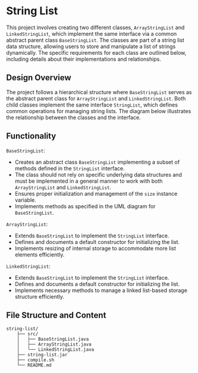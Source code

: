 # String List
This project involves creating two different classes, `ArrayStringList` and `LinkedStringList`, which implement the same interface via a common abstract parent class `BaseStringList`. The classes are part of a string list data structure, allowing users to store and manipulate a list of strings dynamically. The specific requirements for each class are outlined below, including details about their implementations and relationships.

## Design Overview
The project follows a hierarchical structure where `BaseStringList` serves as the abstract parent class for `ArrayStringList` and `LinkedStringList`. Both child classes implement the same interface `StringList`, which defines common operations for managing string lists. The diagram below illustrates the relationship between the classes and the interface.

## Functionality
`BaseStringList`:
- Creates an abstract class `BaseStringList` implementing a subset of methods defined in the `StringList` interface.
- The class should not rely on specific underlying data structures and must be implemented in a general manner to work with both `ArrayStringList` and `LinkedStringList`.
- Ensures proper initialization and management of the `size` instance variable.
- Implements methods as specified in the UML diagram for `BaseStringList`.

`ArrayStringList`:
- Extends `BaseStringList` to implement the `StringList` interface.
- Defines and documents a default constructor for initializing the list.
- Implements resizing of internal storage to accommodate more list elements efficiently.

`LinkedStringList`:
- Extends `BaseStringList` to implement the `StringList` interface.
- Defines and documents a default constructor for initializing the list.
- Implements necessary methods to manage a linked list-based storage structure efficiently.

## File Structure and Content
```
string-list/
    ├── src/
    │   ├── BaseStringList.java
    │   ├── ArrayStringList.java
    │   └── LinkedStringList.java
    ├── string-list.jar
    ├── compile.sh
    └── README.md
```
